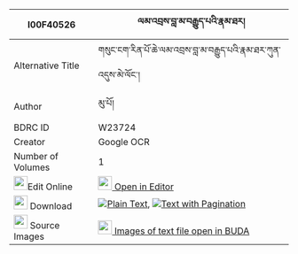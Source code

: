 |I00F40526|ལམ་འབྲས་བླ་མ་བརྒྱུད་པའི་རྣམ་ཐར། 
| --- | --- 
|Alternative Title |གསུང་ངག་རིན་པོ་ཆེ་ལམ་འབྲས་བླ་མ་བརྒྱུད་པའི་རྣམ་ཐར་ཀུན་འདུས་མེ་ལོང་།
|Author| མུ་པོ།
|BDRC ID | W23724
|Creator | Google OCR
|Number of Volumes| 1
|<img width="25" src="https://img.icons8.com/color/25/000000/edit-property.png">Edit Online| [<img width="25" src="https://avatars.githubusercontent.com/u/45091458?s=200&v=4"> Open in Editor](http://editor.openpecha.org/I00F40526)
|<img width="25" src="https://img.icons8.com/fluent/48/000000/download-2.png"/>  Download | [![](https://img.icons8.com/color/20/000000/txt.png)Plain Text](https://github.com/Openpecha/I00F40526/releases/download/v2/lam_dre_lama_gyupa_i_namtar_plain_I00F40526.zip), [![](https://img.icons8.com/color/20/000000/txt.png)Text with Pagination](https://github.com/Openpecha/I00F40526/releases/download/v2/lam_dre_lama_gyupa_i_namtar_pages_I00F40526.zip)
|<img width="25" src="https://img.icons8.com/plasticine/100/000000/pictures-folder.png"/>  Source Images | [<img width="25" src="https://library.bdrc.io/icons/BUDA-small.svg"> Images of text file open in BUDA](https://library.bdrc.io/show/bdr:W23724)